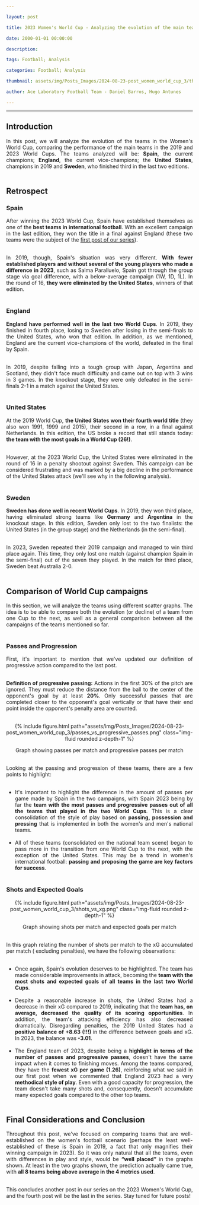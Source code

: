 ```yaml
---

layout: post

title: 2023 Women's World Cup - Analyzing the evolution of the main teams

date: 2000-01-01 00:00:00

description:

tags: Football; Analysis

categories: Football; Analysis

thumbnail: assets/img/Posts_Images/2024-08-23-post_women_world_cup_3/thumb_women_world_cup.png

author: Ace Laboratory Football Team - Daniel Barros, Hugo Antunes

---
```


---

<h2>Introduction</h2>
  

<div  style="text-align: justify">

In this post, we will analyze the evolution of the teams in the Women's World Cup, comparing the performance of the main teams in the 2019 and 2023 World Cups. The teams analyzed will be: <b>Spain</b>, the current champions; <b>England</b>, the current vice-champions; the <b>United States</b>, champions in 2019 and <b>Sweden</b>, who finished third in the last two editions. <br/><br/>

<h2> Retrospect </h2>

<h3> Spain</h3>

After winning the 2023 World Cup, Spain have established themselves as one of the<b> best teams in international football</b>. With an excellent campaign in the last edition, they won the title in a final against England (these two teams were the subject of the <a  href = "https://ac3lab.github.io/blog/2024/post_women_world_cup_1_en/"> first post of our series</a>). <br/><br/>

In 2019, though, Spain's situation was very different. <b>With fewer established players and without several of the young players who made a difference in 2023</b>, such as Salma Paralluelo, Spain got through the group stage via goal difference, with a below-average campaign (1W, 1D, 1L). In the round of 16, <b>they were eliminated by the United States</b>, winners of that edition. <br/><br/>

 
<h3> England </h3>

<b>England have performed well in the last two World Cups</b>. In 2019, they finished in fourth place, losing to Sweden after losing in the semi-finals to the United States, who won that edition. In addition, as we mentioned, England are the current vice-champions of the world, defeated in the final by Spain. <br/><br/>

In 2019, despite falling into a tough group with Japan, Argentina and Scotland, they didn't face much difficulty and came out on top with 3 wins in 3 games. In the knockout stage, they were only defeated in the semi-finals 2-1 in a match against the United States. <br/><br/>


<h3> United States </h3>

At the 2019 World Cup, <b>the United States won their fourth world title</b> (they also won 1991, 1999 and 2015), their second in a row, in a final against Netherlands. In this edition, the US broke a record that still stands today: <b>the team with the most goals in a World Cup (26!)</b>. <br/><br/>

However, at the 2023 World Cup, the United States were eliminated in the round of 16 in a penalty shootout against Sweden. This campaign can be considered frustrating and was marked by a big decline in the performance of the United States attack (we'll see why in the following analysis). <br/><br/>

<h3> Sweden </h3>

<b>Sweden has done well in recent World Cups</b>. In 2019, they won third place, having eliminated strong teams like <b>Germany</b> and <b>Argentina</b> in the knockout stage. In this edition, Sweden only lost to the two finalists: the United States (in the group stage) and the Netherlands (in the semi-final). <br/><br/>

In 2023, Sweden repeated their 2019 campaign and managed to win third place again. This time, they only lost one match (against champion Spain in the semi-final) out of the seven they played. In the match for third place, Sweden beat Australia 2-0. <br/><br/>

<h2> Comparison of World Cup campaigns </h2>

In this section, we will analyze the teams using different scatter graphs. The idea is to be able to compare both the evolution (or decline) of a team from one Cup to the next, as well as a general comparison between all the campaigns of the teams mentioned so far. <br/><br/>

<h3> Passes and Progression </h3>

First, it's important to mention that we've updated our definition of progressive action compared to the last post. <br/><br/>

<b>Definition of progressive passing:</b> Actions in the first 30% of the pitch are ignored. They must reduce the distance from the ball to the center of the opponent's goal by at least <b>20%</b>. Only successful passes that are completed closer to the opponent's goal vertically or that have their end point inside the opponent's penalty area are counted. <br/><br/>

<div  style="width: 100%; margin: 0 auto; text-align: center;">

{% include figure.html path="assets/img/Posts_Images/2024-08-23-post_women_world_cup_3/passes_vs_progressive_passes.png" class="img-fluid rounded z-depth-1" %}

</div>

<center>Graph showing passes per match and progressive passes per match<br/><br/></center>


Looking at the passing and progression of these teams, there are a few points to highlight: <br/><br/>

* It's important to highlight the difference in the amount of passes per game made by Spain in the two campaigns, with Spain 2023 being by far the <b>team with the most passes and progressive passes out of all the teams that played in the two World Cups</b>. This is a clear consolidation of the style of play based on <b>passing, possession and pressing</b> that is implemented in both the women's and men's national teams. <br/><br/>
* All of these teams (consolidated on the national team scene) began to pass more in the transition from one World Cup to the next, with the exception of the United States. This may be a trend in women's international football: <b>passing and proposing the game are key factors for success</b>. <br/><br/>

<h3> Shots and Expected Goals </h3>


<div  style="width: 100%; margin: 0 auto; text-align: center;">

{% include figure.html path="assets/img/Posts_Images/2024-08-23-post_women_world_cup_3/shots_vs_xg.png" class="img-fluid rounded z-depth-1" %}

</div>

<center> Graph showing shots per match and expected goals per match <br/><br/></center>

In this graph relating the number of shots per match to the xG accumulated per match ( excluding penalties), we have the following observations: <br/><br/>
 
* Once again, Spain's evolution deserves to be highlighted. The team has made considerable improvements in attack, becoming the <b>team with the most shots and expected goals of all teams in the last two World Cups</b>. <br/><br/>
* Despite a reasonable increase in shots, the United States had a decrease in their xG compared to 2019, indicating that the <b>team has, on average, decreased the quality of its scoring opportunities</b>. In addition, the team's attacking efficiency has also decreased dramatically. Disregarding penalties, the 2019 United States had a <b>positive balance of +8.63 (!!!) </b>in the difference between goals and xG. In 2023, the balance was<b> -3.01</b>. <br/><br/>
* The England team of 2023, despite being a <b>highlight in terms of the number of passes and progressive passes</b>, doesn't have the same impact when it comes to finishing moves. Among the teams compared, they have the <b>fewest xG per game (1.26)</b>, reinforcing what we said in our first post when we commented that England 2023 had a very <b>methodical style of play</b>. Even with a good capacity for progression, the team doesn't take many shots and, consequently, doesn't accumulate many expected goals compared to the other top teams. <br/><br/>


<h2> Final Considerations and Conclusion</h2>

Throughout this post, we've focused on comparing teams that are well-established on the women's football scenario (perhaps the least well-established of these is Spain in 2019, a fact that only magnifies their winning campaign in 2023). So it was only natural that all the teams, even with differences in play and style, would be <b>“well placed”</b> in the graphs shown. At least in the two graphs shown, the prediction actually came true, with <b>all 8 teams being above average in the 4 metrics used</b>. <br/><br/>

This concludes another post in our series on the 2023 Women's World Cup, and the fourth post will be the last in the series. Stay tuned for future posts! <br/><br/>



<div>

